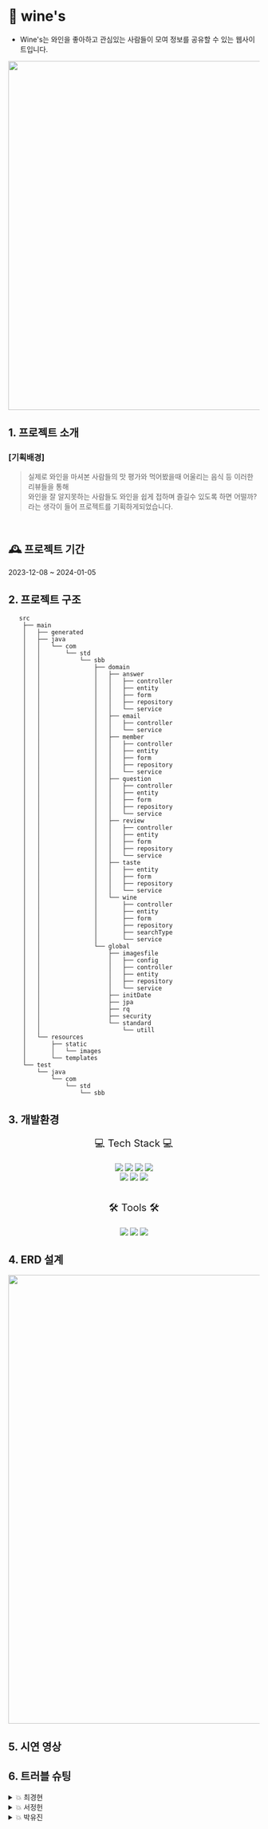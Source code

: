 # 🍷 wine's
- Wine's는 와인을 좋아하고 관심있는 사람들이 모여 정보를 공유할 수 있는 웹사이트입니다.
<p align="center"><img width="700" src="https://github.com/winesProject/wines/assets/133175842/38a04926-d61b-4ceb-893c-c65b0d799f79"></p>

## 1. 프로젝트 소개
### [기획배경]
> 실제로 와인을 마셔본 사람들의 맛 평가와 먹어봤을때 어울리는 음식 등 이러한 리뷰들을 통해 </br>와인을 잘 알지못하는 사람들도
> 와인을 쉽게 접하며 즐길수 있도록 하면 어떨까? 라는 생각이 들어 프로젝트를 기획하게되었습니다.
</br>

## 🕰️ 프로젝트 기간
2023-12-08 ~ 2024-01-05
<br>

## 2. 프로젝트 구조
```
   src
    ├── main
    │   ├── generated
    │   ├── java
    │   │   └── com
    │   │       └── std
    │   │           └── sbb
    │   │               ├── domain
    │   │               │   ├── answer
    │   │               │   │   ├── controller
    │   │               │   │   ├── entity
    │   │               │   │   ├── form
    │   │               │   │   ├── repository
    │   │               │   │   └── service
    │   │               │   ├── email
    │   │               │   │   ├── controller
    │   │               │   │   └── service
    │   │               │   ├── member
    │   │               │   │   ├── controller
    │   │               │   │   ├── entity
    │   │               │   │   ├── form
    │   │               │   │   ├── repository
    │   │               │   │   └── service
    │   │               │   ├── question
    │   │               │   │   ├── controller
    │   │               │   │   ├── entity
    │   │               │   │   ├── form
    │   │               │   │   ├── repository
    │   │               │   │   └── service
    │   │               │   ├── review
    │   │               │   │   ├── controller
    │   │               │   │   ├── entity
    │   │               │   │   ├── form
    │   │               │   │   ├── repository
    │   │               │   │   └── service
    │   │               │   ├── taste
    │   │               │   │   ├── entity
    │   │               │   │   ├── form
    │   │               │   │   ├── repository
    │   │               │   │   └── service
    │   │               │   └── wine
    │   │               │       ├── controller
    │   │               │       ├── entity
    │   │               │       ├── form
    │   │               │       ├── repository
    │   │               │       ├── searchType
    │   │               │       └── service
    │   │               └── global
    │   │                   ├── imagesfile
    │   │                   │   ├── config
    │   │                   │   ├── controller
    │   │                   │   ├── entity
    │   │                   │   ├── repository
    │   │                   │   └── service
    │   │                   ├── initDate
    │   │                   ├── jpa
    │   │                   ├── rq
    │   │                   ├── security
    │   │                   └── standard
    │   │                       └── utill
    │   └── resources
    │       ├── static
    │       │   └── images
    │       └── templates
    └── test
        └── java
            └── com
                └── std
                    └── sbb

```
## 3. 개발환경
<div align="center">
<p style="font-size:20px;">💻 Tech Stack 💻</p>
<img src="https://img.shields.io/badge/HTML5-E34F26?style=flat&logo=HTML5&logoColor=white"/>
<img src="https://img.shields.io/badge/Tailwindcss-06B6D4?style=flat&logo=Tailwindcss&logoColor=white"/>
<img src="https://img.shields.io/badge/JavaScript-f7df1e?style=flat&logo=JavaScript&logoColor=white"/>
<img src="https://img.shields.io/badge/Java-007396?style=flat&logo=Java&logoColor=white"/>
<br/>
<img src="https://img.shields.io/badge/mariadb-003545?style=flat&logo=mariadb&logoColor=white"/>
<img src="https://img.shields.io/badge/MySQL-4479a1?style=flat&logo=mysql&logoColor=white"/> 
<img src="https://img.shields.io/badge/Springboot-6DB33F?style=flat&logo=Springboot&logoColor=white"/>

<br/>
<br/>
  
<p style="font-size:20px;">🛠 Tools 🛠</p>
<img src="https://img.shields.io/badge/GitHub-181717?style=flat&logo=GitHub&181717=white"/>
<img src="https://img.shields.io/badge/intellijidea-000000?style=flat&logo=intellijidea&logoColor=white">
<img src="https://img.shields.io/badge/dbeaver-382923?style=flat&logo=dbeaver&logoColor=white">
</div>

## 4. ERD 설계
<p align="center"><img width="900" src="https://github.com/winesProject/wines/assets/133175842/34e4b2cd-c5a7-4591-9a34-5d633dfe5956"></p>

## 5. 시연 영상

## 6. 트러블 슈팅
<details>
<summary>💥 최경현 </summary>
  내용
<br/>
</details>
<details>
<summary>💥 서정헌 </summary>
  내용
<br/>
</details>
<details>
<summary>💥 박유진 </summary>
 1. </br>
   
```문제``` 로그인하고 리뷰를 작성하면 DB에 작성자가 담기지 않았고 그래서 화면에도 뜨지 않았다.
   </br>
   
```해결``` MEMBER 이름 변수명을 nickname에서 username으로 변경해주었다.
  </br>
```문제``` 윈도우와 맥의 이미지 폴더 경로가 달라서 이미지 업로드가 되지 않았다. 

</br>

```해결``` File Handler에서 절대 경로를 재설정해주고 윈도우와 맥의 이미지 경로를 다르게 각각 작성했다.

<br/>
</details>
